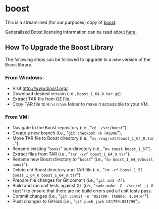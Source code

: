 # boost

This is a streamlined (for our purposes) copy of [boost][0].

Generalized Boost licensing information can be read about [here][1].

[0]: http://www.boost.org
[1]: http://www.boost.org/users/license.html

## How To Upgrade the Boost Library
The following steps can be followed to upgrade to a new version of the Boost library.
### From Windows:
* Visit http://www.boost.org/.
* Download desired version (i.e., `boost_1_64_0.tar.gz`).
* Extract TAR file from GZ file.
* Copy TAR file to `H:\src\vm` folder to make it accessible to your VM.
### From VM:
* Navigate to the Boost repository (i.e., "`cd ~/src/boost`").
* Create a new branch (i.e., "`git checkout -b TA6006`").
* Move TAR file to Boost directory (i.e., "`mv /vagrant/boost_1_64_0.tar .`").
* Rename existing "`boost`" sub-directory (i.e., "`mv boost boost_1_57`").
* Extract files from TAR (i.e., "`tar -xvf boost_1_64_0.tar`").
* Rename new Boost directory to "`boost`" (i.e., "`mv boost_1_64_0/boost boost`").
* Delete old Boost directory and TAR file (i.e., "`rm -rf boost_1_57 boost_1_64_0 boost_1_64_0.tar`").
* Prepare file changes for Git commit (i.e., "`git add -A`").
* Build and run unit tests against XL (i.e., "`sudo make -C ~/src/xl -j 8 test`") to ensure that there are no build errors and all unit tests pass.
* Commit changes (i.e., "`git commit -m "US1799: TA6006: 1.64.0"`").
* Push changes to GitHub (i.e., "`git push jack US1799:US1799`").
